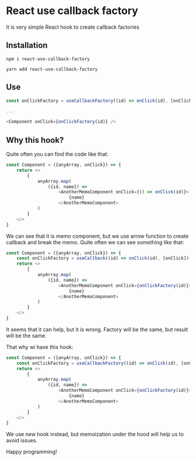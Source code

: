 # React use callback factory
It is very simple React hook to create callback factories


## Installation
```
npm i react-use-callback-factory
```
```
yarn add react-use-callback-factory
```

## Use
```javascript
const onClickFactory = useCallbackFactory((id) => onClick(id), [onClick]);

...

<Component onClick={onClickFactory(id)} />
```

## Why this hook?
Quite often you can find the code like that:
```javascript
const Component = ({anyArray, onClick}) => {
    return <>
        {
            anyArray.map(
                ({id, name}) => 
                    <AnotherMemoComponent onClick={() => onClick(id)}>
                        {name}
                    </AnotherMemoComponent>
            )
        }
    </>
}
```

We can see that it is memo component, but we use arrow function to create callback and break the memo.
Quite often we can see something like that:  
```javascript
const Component = ({anyArray, onClick}) => {
    const onClickFactory = useCallback((id) => onClick(id), [onClick]);
    return <>
        {
            anyArray.map(
                ({id, name}) => 
                    <AnotherMemoComponent onClick={onClickFactory(id)}>
                        {name}
                    </AnotherMemoComponent>
            )
        }
    </>
}
```

It seems that it can help, but it is wrong. Factory will be the same, but result will be the same.

That why wi have this hook:
```javascript
const Component = ({anyArray, onClick}) => {
    const onClickFactory = useCallbackFactory((id) => onClick(id), [onClick]);
    return <>
        {
            anyArray.map(
                ({id, name}) => 
                    <AnotherMemoComponent onClick={onClickFactory(id)}>
                        {name}
                    </AnotherMemoComponent>
            )
        }
    </>
}
```

We use new hook instead, but memoization under the hood will help us to avoid issues.

Happy programming!